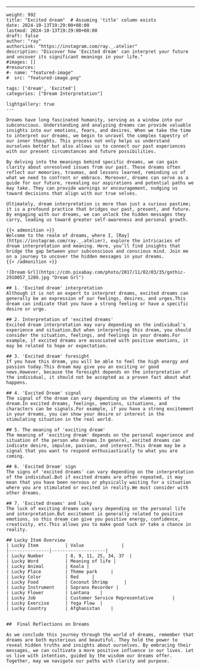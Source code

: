 ---
    weight: 992
    title: "Excited dream"  # Assuming 'title' column exists
    date: 2024-10-13T19:29:00+08:00
    lastmod: 2024-10-13T19:29:00+08:00
    draft: false
    author: "ray"
    authorLink: "https://instagram.com/ray._.atelier"
    description: "Discover how 'Excited dream' can interpret your future and uncover its significant meanings in your life."
    #images: []
    #resources:
    #- name: "featured-image"
    #  src: "featured-image.png"
    
    tags: ['dream', 'Excited']
    categories: ["Dream Interpretation"]
    
    lightgallery: true
    ---
    
    Dreams have long fascinated humanity, serving as a window into our subconscious. Understanding and analyzing dreams can provide valuable insights into our emotions, fears, and desires. When we take the time to interpret our dreams, we begin to unravel the complex tapestry of our inner thoughts. This process not only helps us understand ourselves better but also allows us to connect our past experiences with our present circumstances and future possibilities.
    
    By delving into the meanings behind specific dreams, we can gain clarity about unresolved issues from our past. These dreams often reflect our memories, traumas, and lessons learned, reminding us of what we need to confront or embrace. Moreover, dreams can serve as a guide for our future, revealing our aspirations and potential paths we may take. They can provide warnings or encouragement, nudging us toward decisions that align with our true selves.
    
    Ultimately, dream interpretation is more than just a curious pastime; it is a profound practice that bridges our past, present, and future. By engaging with our dreams, we can unlock the hidden messages they carry, leading us toward greater self-awareness and personal growth.
    
    {{< admonition >}}
    Welcome to the realm of dreams, where I, [Ray](https://instagram.com/ray._.atelier), explore the intricacies of dream interpretation and meaning. Here, you’ll find insights that bridge the gap between your subconscious and conscious mind. Join me on a journey to uncover the hidden messages in your dreams.
    {{< /admonition >}}
    
    ![Dream Grl](https://cdn.pixabay.com/photo/2017/11/02/03/35/gothic-2910057_1280.jpg "Dream Grl")
    
    ## 1. 'Excited dream' interpretation
    Although it is not an expert to interpret dreams, excited dreams can generally be an expression of our feelings, desires, and urges.This dream can indicate that you have a strong feeling or have a specific desire or urge.
    
    ## 2. Interpretation of 'excited dreams'
    Excited dream interpretation may vary depending on the individual's experience and situation.But when interpreting this dream, you should consider the situation, feelings, and feelings in your dreams.For example, if excited dreams are associated with positive emotions, it may be related to hope or expectation.
    
    ## 3. 'Excited dream' foresight
    If you have this dream, you will be able to feel the high energy and passion today.This dream may give you an exciting or good news.However, because the foresight depends on the interpretation of the individual, it should not be accepted as a proven fact about what happens.
    
    ## 4. 'Excited Dream' signal
    The signal of the dream can vary depending on the elements of the dream.In excited dreams, feelings, emotions, situations, and characters can be signals.For example, if you have a strong excitement in your dreams, you can show your desire or interest in the stimulating situation in the real world.
    
    ## 5. The meaning of 'exciting dream'
    The meaning of 'exciting dream' depends on the personal experience and situation of the person who dreams.In general, excited dreams can indicate desire, impulse, passion, and interest.This dream may be a signal that you want to respond enthusiastically to what you are coming.
    
    ## 6. 'Excited Dream' sign
    The signs of 'excited dreams' can vary depending on the interpretation of the individual.But if excited dreams are often repeated, it may mean that you have been nervous or physically waiting for a situation where you are stimulated or excited in reality.We must consider with other dreams.
    
    ## 7. 'Excited dreams' and lucky
    The luck of exciting dreams can vary depending on the personal life and interpretation.But excitement is generally related to positive emotions, so this dream can give you positive energy, confidence, creativity, etc.This allows you to make good luck or take a chance in reality.
    
    ## Lucky Item Overview
    | Lucky Item          | Value              |
    |---------------|--------------------|
    | Lucky Number        | 8, 9, 11, 25, 34, 37  |
    | Lucky Word          | Meaning of life |
    | Lucky Animal        | Koala |
    | Lucky Place         | Theme park     |
    | Lucky Color         | Red     |
    | Lucky Food          | Coconut Shrimp      |
    | Lucky Instrument    | Soprano Recorder |
    | Lucky Flower        | Lantana    |
    | Lucky Job           | Customer Service Representative       |
    | Lucky Exercise      | Yoga Flow  |
    | Lucky Country       | Afghanistan    |
    
    
    ##  Final Reflections on Dreams
    
    As we conclude this journey through the world of dreams, remember that dreams are both mysterious and beautiful. They hold the power to reveal hidden truths and insights about ourselves. By embracing their messages, we can cultivate a more positive influence in our lives. Let us live with intention, guided by the wisdom our dreams offer. Together, may we navigate our paths with clarity and purpose.
    
